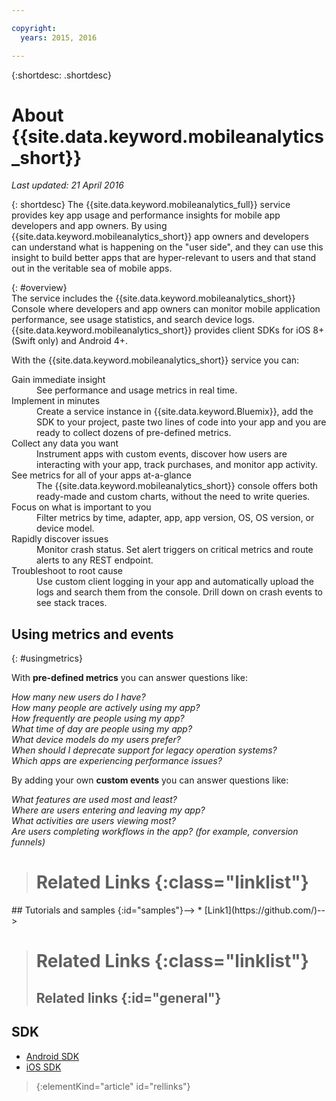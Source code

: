 ```yaml
---

copyright:
  years: 2015, 2016

---
```

{:shortdesc: .shortdesc}

# About {{site.data.keyword.mobileanalytics_short}}  
*Last updated: 21 April 2016*

{: shortdesc}
The {{site.data.keyword.mobileanalytics_full}} service provides key app usage and performance insights for mobile app developers and app owners.  By using {{site.data.keyword.mobileanalytics_short}} app owners and developers can understand what is happening on the "user side", and they can use this insight to build better apps that are hyper-relevant to users and that stand out in the veritable sea of mobile apps. 

{: #overview}  
The service includes the {{site.data.keyword.mobileanalytics_short}} Console where developers and app owners can monitor mobile application performance, see usage statistics, and search device logs.  {{site.data.keyword.mobileanalytics_short}}  provides client SDKs for iOS 8+ (Swift only) and Android 4+.

<!-- Mobile Analytics Server SDKs - set of server SDKs to protect resources that are-->
<!--hosted on {{site.data.keyword.Bluemix_notm}}. Currently supported runtimes are-->
<!--Node.js and Java for Liberty.-->

With the {{site.data.keyword.mobileanalytics_short}} service you can:
<!-- and includes the following capabilities: -->
<!-- * Near real-time analytics for client activity. Exp -->
<!--* Network latency analytics. GA only -->
<!-- * Client log search and download. Exp -->
<!--* Server log search and download. GA only -->
<!-- Crash and stack trace search. Exp -->

<dl>
	<dt>Gain immediate insight</dt>
		<dd>See performance and usage metrics in real time.</dd>
	<dt>Implement in minutes</dt>
		<dd>Create a service instance in {{site.data.keyword.Bluemix}}, add the SDK to your project, paste two lines of code into your app and you are ready to collect dozens of pre-defined metrics.</dd>
	<dt>Collect any data you want</dt>
		<dd>Instrument apps with custom events, discover how users are interacting with your app, track purchases, and monitor app activity.  
</dd>
<dt>See metrics for all of your apps at-a-glance</dt>
	<dd>The {{site.data.keyword.mobileanalytics_short}} console offers both ready-made and custom charts, without the need to write queries.</dd>
<dt>Focus on what is important to you</dt>
	<dd>Filter metrics by time, adapter, app, app version, OS, OS version, or device model.</dd>
<dt>Rapidly discover issues</dt>
	<dd>Monitor crash status. Set alert triggers on critical metrics and route alerts to any REST endpoint. </dd>
<dt>Troubleshoot to root cause</dt>
	<dd>Use custom client logging in your app and automatically upload the logs and search them from the console. Drill down on crash events to see stack traces. </dd>
</dl>
 

## Using metrics and events
{: #usingmetrics}

With **pre-defined metrics** you can answer questions like:

*How many new users do I have?*  
*How many people are actively using my app?*  
*How frequently are people using my app?*  
*What time of day are people using my app?*  
*What device models do my users prefer?*  
*When should I deprecate support for legacy operation systems?*  
*Which apps are experiencing performance issues?*  

By adding your own **custom events** you can answer questions like:  

*What features are used most and least?*  
*Where are users entering and leaving my app?*  
*What activities are users viewing most?*  
*Are users completing workflows in the app? (for example, conversion funnels)*  

<!--Client-side logs and usage data are gathered automatically and sent to the Mobile Analytics -->
<!-- service on demand. Developers and -->
<!-- administrators can use the {{site.data.keyword.mobileanalytics_short}} service dashboard to view data that -->
<!-- is gathered by the client SDK. -->

<!--## Data visualization
{: data-visualization}

All data that is collected by the analytics service can be visualized through the {{site.data.keyword.mobileanalytics_short}} dashboard which is accessible from your {{site.data.keyword.Bluemix_notm}} dashboard by clicking your IBM {{site.data.keyword.mobileanalytics_short}} service tile instance. You can also create custom charts, based on data that is collected by the analytics service in the dashboard. In addition to an at-a-glance view of your mobile analytics, the analytics feature includes the capability to perform a raw search against client logs, captured client crash data, and any extra data that you explicitly provide through client API function calls that feed into the {{site.data.keyword.mobileanalytics_short}} service. -->

># Related Links {:class="linklist"}
<!-->## Tutorials and samples {:id="samples"}-->
<!-->* [Link1](https://github.com/)-->
>
># Related Links {:class="linklist"}
>## Related links {:id="general"}
## SDK
<!-- Links to SDK download and SDK Developer Guide -->
* [Android SDK](https://github.com/ibm-bluemix-mobile-services/bms-clientsdk-android-core )  
* [iOS SDK](https://github.com/ibm-bluemix-mobile-services/bms-clientsdk-swift-core)  
>
>{:elementKind="article" id="rellinks"}

